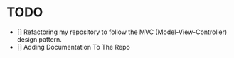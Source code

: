# TODO

- [] Refactoring my repository to follow the MVC (Model-View-Controller) design pattern.
- [] Adding Documentation To The Repo
